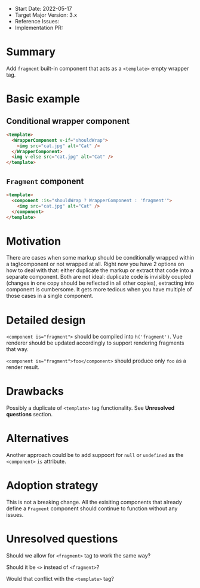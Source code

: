 - Start Date: 2022-05-17
- Target Major Version: 3.x
- Reference Issues:
- Implementation PR:

# Summary

Add `fragment` built-in component that acts as a `<template>` empty wrapper tag.

# Basic example

## Conditional wrapper component

```html
<template>
  <WrapperComponent v-if="shouldWrap">
    <img src="cat.jpg" alt="Cat" />
  </WrapperComponent>
  <img v-else src="cat.jpg" alt="Cat" />
</template>
```

## `Fragment` component

```html
<template>
  <component :is="shouldWrap ? WrapperComponent : 'fragment'">
    <img src="cat.jpg" alt="Cat" />
  </component>
</template>
```

# Motivation

There are cases when some markup should be conditionally wrapped within a tag\component or not wrapped at all. Right now you have 2 options on how to deal with that: either duplicate the markup or extract that code into a separate component. Both are not ideal: duplicate code is invisibly coupled (changes in one copy should be reflected in all other copies), extracting into component is cumbersome. It gets more tedious when you have multiple of those cases in a single component.

# Detailed design

`<component is="fragment">` should be compiled into `h('fragment')`. Vue renderer should be updated accordingly to support rendering fragments that way.

`<component is="fragment">foo</component>` should produce only `foo` as a render result.

# Drawbacks

Possibly a duplicate of `<template>` tag functionality. See **Unresolved questions** section.

# Alternatives

Another approach could be to add suppoort for `null` or `undefined` as the `<component>` `is` attribute.

# Adoption strategy

This is not a breaking change. All the exisiting components that already define a `Fragment` component should continue to function without any issues.

# Unresolved questions

Should we allow for `<fragment>` tag to work the same way?

Should it be `<>` instead of `<fragment>`?

Would that conflict with the `<template>` tag?

